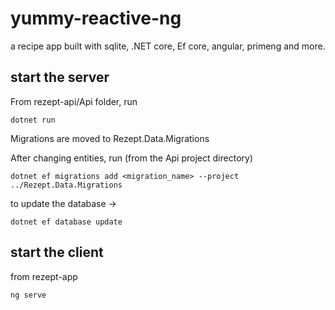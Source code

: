 # yummy-reactive-ng

a recipe app built with sqlite, .NET core, Ef core, angular, primeng and more.

## start the server

From rezept-api/Api folder, run

```
dotnet run
```

Migrations are moved to Rezept.Data.Migrations

After changing entities, run (from the Api project directory)

```
dotnet ef migrations add <migration_name> --project ../Rezept.Data.Migrations
```

to update the database ->

```
dotnet ef database update
```

## start the client

from rezept-app

```
ng serve
```

